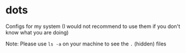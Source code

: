 # dots
Configs for my system (I would not recommend to use them if you don't know what you are doing)



Note: Please use `ls -a` on your machine to see the `.` (hidden) files